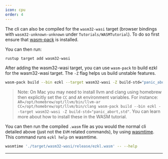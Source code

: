```yaml
---
icon: cpu
order: 4
---
```


The cli can also be compiled for the `wasm32-wasi` target (browser bindings with `wasm32-unknown-unknown` under `Tutorials/WASMTutorial`). To do so first ensure that [wasm-pack](https://rustwasm.github.io/wasm-pack/installer/) is installed.


You can then run:
```bash
rustup target add wasm32-wasi
```

After adding the wasm32-wasi target, you can use `wasm-pack` to build ezkl for the wasm32-wasi target. The `-Z` flag helps us build unstable features.

```bash
wasm-pack build --bin ezkl --target wasm32-wasi -Z build-std="panic_abort,std"
```

>Note: On Mac you may need to install llvm and clang using homebrew then explicitly set the `CC` and `AR` environment variables. For instance: `AR=/opt/homebrew/opt/llvm/bin/llvm-ar CC=/opt/homebrew/opt/llvm/bin/clang wasm-pack build --bin ezkl --target wasm32-wasi -Z build-std="panic_abort,std"`. You can learn more about how to install these in the WASM tutorial.

You can then run the compiled `.wasm` file as you would the normal cli detailed above (just not the `EVM` related commands), by using [wasmtime](https://docs.wasmtime.dev/cli-install.html). This command runs `ezkl help` on wasmtime.

```bash
wasmtime './target/wasm32-wasi/release/ezkl.wasm' -- --help
```
----------------------